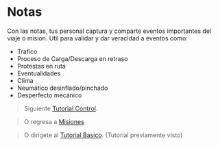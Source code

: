 # Notas

Con las notas, tus personal captura y comparte eventos importantes del viaje o mision. Util para validar y dar veracidad a eventos como:

 - Trafico
 - Proceso de Carga/Descarga en retraso 
 - Protestas en ruta
 - Eventualidades 
 - Clima
 - Neumático desinflado/pinchado
 - Desperfecto mecánico

> Siguiente [Tutorial Control](/v1/web-app/basico/notas.html).

> O regresa a [Misiones](/v1/web-app/basico/misiones.html)

> O dirigete al [Tutorial Basico](/v1/web-app/basico/notas.html). (Tutorial previamente visto)
<!--stackedit_data:
eyJoaXN0b3J5IjpbLTE4MTUwNzUwMTYsMTQ1OTc2MDc0OSwyMD
QzMTYzNTk4LC0yMDM5MzQ1NzU1LDE0Nzk3NDI3NDddfQ==
-->